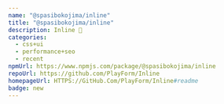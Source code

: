 ```yaml
---
name: "@spasibokojima/inline"
title: "@spasibokojima/inline"
description: Inline 🦔
categories:
  - css+ui
  - performance+seo
  - recent
npmUrl: https://www.npmjs.com/package/@spasibokojima/inline
repoUrl: https://github.com/PlayForm/Inline
homepageUrl: HTTPS://GitHub.Com/PlayForm/Inline#readme
badge: new
---
```

